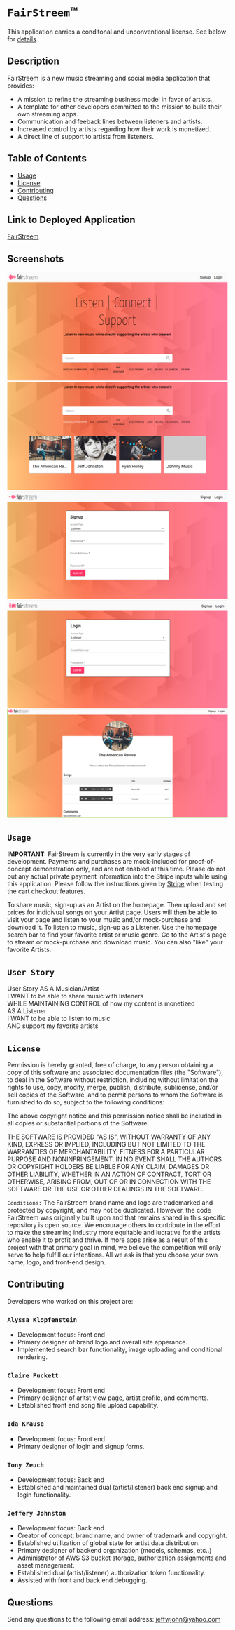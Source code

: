 # `FairStreem`™
This application carries a conditonal and unconventional license. See below for [details](#license).

## Description
FairStreem is a new music streaming and social media application that provides: 
* A mission to refine the streaming business model in favor of artists.
* A template for other developers committed to the mission to build their own streaming apps.
* Communication and feeback lines between listeners and artists.
* Increased control by artists regarding how their work is monetized.
* A direct line of support to artists from listeners.

## Table of Contents
* [Usage](#usage)
* [License](#license)
* [Contributing](#contributing)
* [Questions](#questions)

## Link to Deployed Application
<a href="https://fairstreem.herokuapp.com/">FairStreem</a>

## Screenshots
<img src="./screenshots/home-page.PNG" style="max-width:100%;">
<img src="./screenshots/artist-query.PNG" style="max-width:100%;">
<img src="./screenshots/sign-up.PNG" style="max-width:100%;">
<img src="./screenshots/login.PNG" style="max-width:100%;">
<img src="./screenshots/artist-profile-full.PNG" style="max-width:100%;">

<a id="usage"></a>
## `Usage`
**IMPORTANT:** FairStreem is currently in the very early stages of development. Payments and purchases are mock-included for proof-of-concept demonstration only, and are not enabled at this time. Please do not put any actual private payment information into the Stripe inputs while using this application. Please follow the instructions given by [Stripe](https://stripe.com/docs/testing) when testing the cart checkout features.<br>

To share music, sign-up as an Artist on the homepage. Then upload and set prices for indidivual songs on your Artist page. Users will then be able to visit your page and listen to your music and/or mock-purchase and download it. To listen to music, sign-up as a Listener. Use the homepage search bar to find your favorite artist or music genre. Go to the Artist's page to stream or mock-purchase and download music. You can also "like" your favorite Artists.

<a id="user-story"></a>
## `User Story`
User Story
AS A Musician/Artist\
I WANT to be able to share music with listeners\
WHILE MAINTAINING CONTROL of how my content is monetized\
AS A Listener\
I WANT to be able to listen to music\
AND support my favorite artists

<a id="license"></a>
## `License`


Permission is hereby granted, free of charge, to any person obtaining a copy of this software and associated documentation files (the "Software"), to deal in the Software without restriction, including without limitation the rights to use, copy, modify, merge, publish, distribute, sublicense, and/or sell copies of the Software, and to permit persons to whom the Software is furnished to do so, subject to the following conditions:

The above copyright notice and this permission notice shall be included in all copies or substantial portions of the Software.

THE SOFTWARE IS PROVIDED "AS IS", WITHOUT WARRANTY OF ANY KIND, EXPRESS OR IMPLIED, INCLUDING BUT NOT LIMITED TO THE WARRANTIES OF MERCHANTABILITY, FITNESS FOR A PARTICULAR PURPOSE AND NONINFRINGEMENT. IN NO EVENT SHALL THE AUTHORS OR COPYRIGHT HOLDERS BE LIABLE FOR ANY CLAIM, DAMAGES OR OTHER LIABILITY, WHETHER IN AN ACTION OF CONTRACT, TORT OR OTHERWISE, ARISING FROM, OUT OF OR IN CONNECTION WITH THE SOFTWARE OR THE USE OR OTHER DEALINGS IN THE SOFTWARE.

`Conditions:`
The FairStreem brand name and logo are trademarked and protected by copyright, and may not be duplicated. However, the code FairStreem was originally built upon and that remains shared in this specific repository is open source. We encourage others to contribute in the effort to make the streaming industry more equitable and lucrative for the artists who enable it to profit and thrive. If more apps arise as a result of this project with that primary goal in mind, we believe the competition will only serve to help fulfill our intentions. All we ask is that you choose your own name, logo, and front-end design. 

<a id="contributing"></a>
## Contributing

Developers who worked on this project are:<br>

### `Alyssa Klopfenstein`
* Development focus: Front end
* Primary designer of brand logo and overall site apperance.
* Implemented search bar functionality, image uploading and conditional rendering.

### `Claire Puckett`
* Development focus: Front end
* Primary designer of aritst view page, artist profile, and comments.
* Established front end song file upload capability.

### `Ida Krause`
* Development focus: Front end
* Primary designer of login and signup forms.

### `Tony Zeuch`
* Development focus: Back end
* Established and maintained dual (artist/listener) back end signup and login functionality.

### `Jeffery Johnston`
* Development focus: Back end 
* Creator of concept, brand name, and owner of trademark and copyright. 
* Established utilization of global state for artist data distribution. 
* Primary designer of backend organization (models, schemas, etc..)
* Administrator of AWS S3 bucket storage, authorization assignments and asset management.
* Established dual (artist/listener) authorization token functionality.
* Assisted with front and back end debugging.


<a id="questions"></a>
## Questions

Send any questions to the following email address:
jeffwjohn@yahoo.com